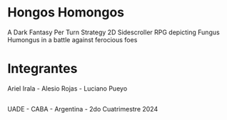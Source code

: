 # Hongos Homongos
A Dark Fantasy Per Turn Strategy 2D Sidescroller RPG depicting Fungus Humongus in a battle against ferocious foes

# Integrantes
Ariel Irala - Alesio Rojas - Luciano Pueyo

##
UADE - CABA - Argentina - 2do Cuatrimestre 2024
